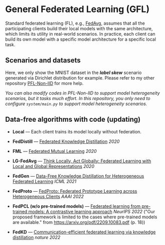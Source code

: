 # General Federated Learning (GFL)
Standard federated learning (FL), e.g., [FedAvg](http://proceedings.mlr.press/v54/mcmahan17a.html), assumes that all the participating clients build their local models with the same architecture, which limits its utility in real-world scenarios. In practice, each client can build its own model with a specific model architecture for a specific local task. 

## Scenarios and datasets

Here, we only show the MNIST dataset in the ***label skew*** scenario generated via Dirichlet distribution for example. Please refer to my other repository [PFL-Non-IID](https://github.com/TsingZ0/PFL-Non-IID) for more help. 

*You can also modify codes in PFL-Non-IID to support model heterogeneity scenarios, but it tasks much effort. In this repository, you only need to configure `system/main.py` to support model heterogeneity scenarios.*

## Data-free algorithms with code (updating)
  
- **Local** — Each client trains its model locally without federation.

- **FedDistill** — [Federated Knowledge Distillation](https://www.cambridge.org/core/books/abs/machine-learning-and-wireless-communications/federated-knowledge-distillation/F679266F85493319EB83635D2B17C2BD#access-block) *2020*

- **FML** — [Federated Mutual Learning](https://arxiv.org/abs/2006.16765) *2020*

- **LG-FedAvg** — [Think Locally, Act Globally: Federated Learning with Local and Global Representations](https://arxiv.org/abs/2001.01523) *2020*

- **FedGen** — [Data-Free Knowledge Distillation for Heterogeneous Federated Learning](http://proceedings.mlr.press/v139/zhu21b.html) *ICML 2021*

- **FedProto** — [FedProto: Federated Prototype Learning across Heterogeneous Clients](https://ojs.aaai.org/index.php/AAAI/article/view/20819) *AAAI 2022* 

- **FedPCL (w/o pre-trained models)** — [Federated learning from pre-trained models: A contrastive learning approach](https://proceedings.neurips.cc/paper_files/paper/2022/file/7aa320d2b4b8f6400b18f6f77b6c1535-Paper-Conference.pdf) *NeurIPS 2022* ("Our proposed framework is limited to the cases where pre-trained models are available." from https://arxiv.org/pdf/2209.10083.pdf (p. 18))

- **FedKD** — [Communication-efficient federated learning via knowledge distillation](https://www.nature.com/articles/s41467-022-29763-x) *nature 2022*

